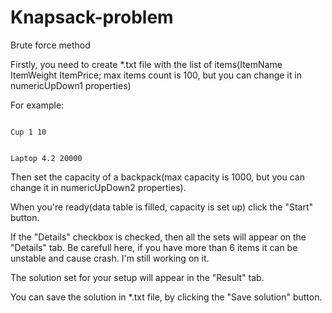 # Knapsack-problem
Brute force method

Firstly, you need to create *.txt file with the list of items(ItemName ItemWeight ItemPrice;
max items count is 100, but you can change it in numericUpDown1 properties)

For example:
<p><code>
Cup 1 10

Laptop 4.2 20000
</code></p>

Then set the capacity of a backpack(max capacity is 1000, but you can change it in numericUpDown2 properties).

When you're ready(data table is filled, capacity is set up) click the "Start" button. 

If the "Details" checkbox is checked, then all the sets will appear on the "Details" tab. Be carefull here, if you have more than 6 items it can be unstable and cause crash. I'm still working on it.

The solution set for your setup will appear in the "Result" tab.

You can save the solution in *.txt file, by clicking the "Save solution" button.
